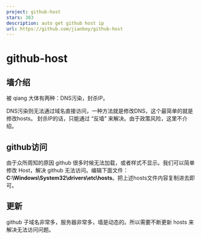 ```yaml
---
project: github-host
stars: 383
description: auto get github host ip
url: https://github.com/jianboy/github-host
---
```


github-host
===========

墙介绍
---

被 qiang 大体有两种：DNS污染，封杀IP。

DNS污染则无法通过域名直接访问，一种方法就是修改DNS，这个最简单的就是修改hosts。 封杀IP的话，只能通过 “反墙” 来解决。由于政策风险，这里不介绍。

github访问
--------

由于众所周知的原因 github 很多时候无法加载，或者样式不显示。我们可以简单修改 Host，解决 github 无法访问。编辑下面文件： **C:\\Windows\\System32\\drivers\\etc\\hosts**。把上述hosts文件内容复制进去即可。

更新
--

github 子域名非常多，服务器非常多，墙是动态的。所以需要不断更新 hosts 来解决无法访问问题。
